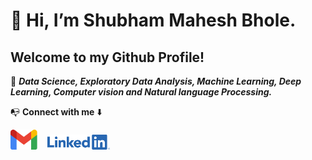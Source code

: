 <h1><b>👋 Hi, I’m Shubham Mahesh Bhole.</b></h1> 
<h2><b>Welcome to my Github Profile!</b></h2>
     
 💼 **_Data Science, Exploratory Data Analysis, Machine Learning, Deep Learning, Computer vision and Natural language Processing._**
 
 📭 **Connect with me** ⬇️
 
  [![Mail](./images/gmail.png)](mailto:shubhambhole81@gmail.com)&nbsp;&nbsp;&nbsp;&nbsp;[![Linkedin](./images/linkedin.png)](https://www.linkedin.com/in/shubhambhole/)
  
  
<!---
shubhambhole81/shubhambhole81 is a ✨ special ✨ repository because its `README.md` (this file) appears on your GitHub profile.
You can click the Preview link to take a look at your changes.
--->
